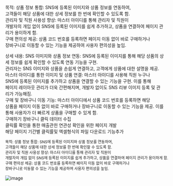 목적:
상품 정보 통합: SNS에 등록된 이미지와 상품 정보를 연동하여, <br/>
고객들이 해당 상품에 대한 상세 정보를 한 번에 확인할 수 있도록 함.<br/>
관리자 및 직원 사용성 향상: 마스터 아이디를 통해 관리자 및 직원이<br/>
 개발자의 개입 없이 SNS에 등록된 이미지를 쉽게 추가하고, 상품을 연결하여 페이지 관리가 용이하게 함.<br/>
구매 편의성 제공: 상품 코드 번호를 등록하면 페이지 이동 없이 바로 구매하거나<br/>
 장바구니로 이동할 수 있는 기능을 제공하여 사용자 편의성을 높임.<br/>
 
상세 내용:
SNS 이미지와 상품 정보 연동: SNS에 등록된 이미지를 통해 해당 상품의 상세 정보를 쉽게 확인할 수 있도록 연동 기능을 구현.<br/>
 관리자는 SNS 이미지와 상품을 손쉽게 연결하고, 고객에게 상품에 대한 설명을 제공.<br/>
마스터 아이디를 통한 이미지 및 상품 연결: 마스터 아이디를 사용해 직원 누구나<br/>
 SNS에 등록된 이미지를 추가하고 상품을 연결할 수 있는 기능을 구현. 이를 통해<br/>
 페이지 레이아웃 관리가 더욱 간편해지며, 개발자 없이도 SNS 리뷰 이미지 등록 및 관리가 가능해짐.<br/>
구매 및 장바구니 이동 기능: 마스터 아이디에서 상품 코드 번호를 등록하면 해당<br/>
 상품을 페이지 이동 없이 바로 구매하거나 장바구니로 이동할 수 있는 기능을 제공. 이를 통해 사용자가 더 빠르게 상품을 구매할 수 있게 함.<br/>
구매하기 장바구니 클릭 데이터 수집 <br/>
클릭률 확인을 통한 매출관읜 연관성 확인을 위한 페이지 개발<br/>
 해당 페이지 기간별 클릭률및 엑셀형식의 파일 다운로드 기능추가<br/>

 <div style="font-size:12px!important;margin:0 auto; width:800px;">
 목적:
 상품 정보 통합: SNS에 등록된 이미지와 상품 정보를 연동하여, <br/>
 고객들이 해당 상품에 대한 상세 정보를 한 번에 확인할 수 있도록 함.<br/>
 관리자 및 직원 사용성 향상: 마스터 아이디를 통해 관리자 및 직원이<br/>
  개발자의 개입 없이 SNS에 등록된 이미지를 쉽게 추가하고, 상품을 연결하여 페이지 관리가 용이하게 함.<br/>
 구매 편의성 제공: 상품 코드 번호를 등록하면 페이지 이동 없이 바로 구매하거나<br/>
  장바구니로 이동할 수 있는 기능을 제공하여 사용자 편의성을 높임.<br/>
   
 </div>

![image](https://github.com/user-attachments/assets/310e62da-51bf-495d-9668-822e3925d33a)
